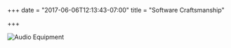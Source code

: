 +++
date = "2017-06-06T12:13:43-07:00"
title = "Software Craftsmanship"

+++

![Audio Equipment](/img/blog/audio-equipment400x250.jpeg)

